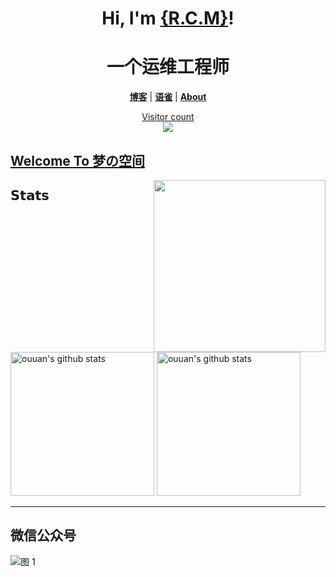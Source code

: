 <h1 align="center">Hi, I'm <a href="https://rem.top/">{R.C.M}</a>!</h1>
<h1 align="center">一个运维工程师</h1>
<p align="center">
  <strong><a href="https://renm.top">博客</a></strong> |
  <strong><a href="https://www.yuque.com/renmcc">语雀</a></strong> |
  <strong><a href="https://rem.cc/about/">About</a></strong>  
</p>
<a href="https://www.renm.top"><p align="center"> Visitor count<br> <img src="https://profile-counter.glitch.me/renmcc/count.svg" /></a>

##  [Welcome To 梦の空间](https://renm.top)
<a href="https://alili.tech"><img src="https://media.giphy.com/media/SWoSkN6DxTszqIKEqv/giphy.gif" align="right" height="275" /></a>
<!-- - 👨🏻‍💻  [Linux笔记](https://renm.top/tags/linux/)
- 👨🏻‍💻  [阿里云ACP考试总结](https://renm.top/tags/acp/)
- 👨🏻‍💻  [网络知识总结](https://renm.top/tags/net/)
- 👨🏻‍💻  [安全知识总结](https://renm.top/tags/security/)
- 👨🏻‍💻  [Mysql笔记](https://renm.top/tags/mysql/)
- 👩🏻‍💻  [Docker笔记](https://renm.top/tags/docker/)
- 👨🏻‍💻  [Kubernetes笔记](https://renm.top/tags/kubernetes/)
- 👨🏻‍💻  [Rancher经验教训](https://renm.top/tags/rancher/)
- 👩🏻‍💻  [Python学习笔记](https://renm.top/tags/python/)
- 👨🏻‍💻  [Django学习笔记](https://renm.top/tags/django/)
- 👩🏻‍💻  [Fastapi学习笔记](https://renm.top/tags/fastapi/)
- 👨🏻‍💻  [Golang学习笔记](https://renm.top/tags/golang/)
- 👩🏻‍💻  [JavaScript学习笔记](https://renm.top/tags/javascript/)
- 👩🏻‍💻  [VUE学习笔记](https://renm.top/tags/vue/) -->




## 𝗦𝘁𝗮𝘁𝘀


<p align="left">
<img alt="ouuan's github stats" height='230' src="https://github-readme-stats.vercel.app/api?username=renmcc&show_icons=true&include_all_commits=true">
<img alt="ouuan's github stats" height='230' src="https://github-readme-stats.vercel.app/api/top-langs/?username=renmcc">
</p>

****
## 微信公众号
![图 1](https://cdn.jsdelivr.net/gh/renmcc/renmcc@main/img/gongzhonghao.png) 
